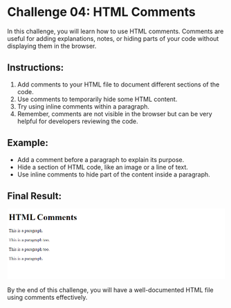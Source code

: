 # Challenge 04: HTML Comments

In this challenge, you will learn how to use HTML comments. Comments are useful for adding explanations, notes, or hiding parts of your code without displaying them in the browser.

## Instructions:
1. Add comments to your HTML file to document different sections of the code.
2. Use comments to temporarily hide some HTML content.
3. Try using inline comments within a paragraph.
4. Remember, comments are not visible in the browser but can be very helpful for developers reviewing the code.

## Example:
- Add a comment before a paragraph to explain its purpose.
- Hide a section of HTML code, like an image or a line of text.
- Use inline comments to hide part of the content inside a paragraph.

## Final Result:
![Final Result Image](../Result%20Images/FinalResultChallenge4.png)

By the end of this challenge, you will have a well-documented HTML file using comments effectively.
